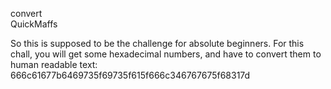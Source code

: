convert  
QuickMaffs

So this is supposed to be the challenge for absolute beginners. For this chall, you will get some hexadecimal numbers, and have to convert them to human readable text: 666c61677b6469735f69735f615f666c346767675f68317d
